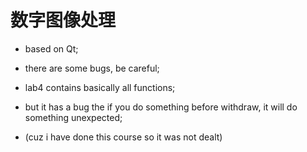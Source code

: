 # 数字图像处理

* based on Qt;
* there are some bugs, be careful;

* lab4 contains basically all functions;
* but it has a bug the if you do something before withdraw, it will do something unexpected;
* (cuz i have done this course so it was not dealt)
